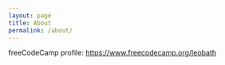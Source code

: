 ```yaml
---
layout: page
title: About
permalink: /about/
---
```


freeCodeCamp profile: https://www.freecodecamp.org/leobath
